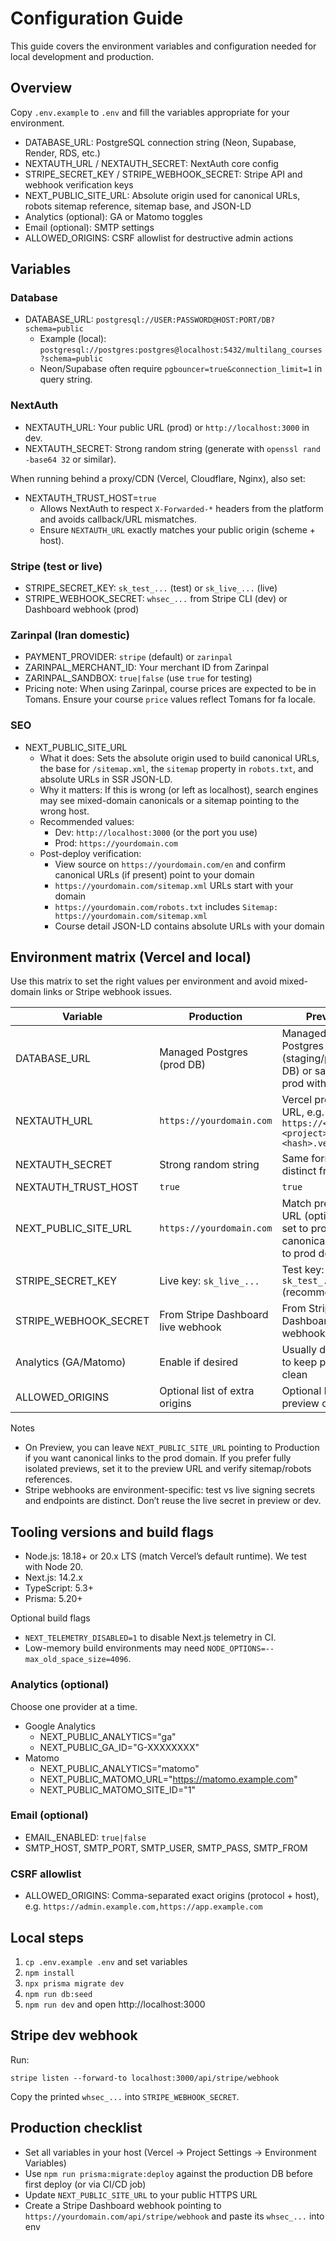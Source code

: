 # Configuration Guide

This guide covers the environment variables and configuration needed for local development and production.

## Overview

Copy `.env.example` to `.env` and fill the variables appropriate for your environment.

- DATABASE_URL: PostgreSQL connection string (Neon, Supabase, Render, RDS, etc.)
- NEXTAUTH_URL / NEXTAUTH_SECRET: NextAuth core config
- STRIPE_SECRET_KEY / STRIPE_WEBHOOK_SECRET: Stripe API and webhook verification keys
- NEXT_PUBLIC_SITE_URL: Absolute origin used for canonical URLs, robots sitemap reference, sitemap base, and JSON-LD
- Analytics (optional): GA or Matomo toggles
- Email (optional): SMTP settings
- ALLOWED_ORIGINS: CSRF allowlist for destructive admin actions

## Variables

### Database
- DATABASE_URL: `postgresql://USER:PASSWORD@HOST:PORT/DB?schema=public`
  - Example (local): `postgresql://postgres:postgres@localhost:5432/multilang_courses?schema=public`
  - Neon/Supabase often require `pgbouncer=true&connection_limit=1` in query string.

### NextAuth
- NEXTAUTH_URL: Your public URL (prod) or `http://localhost:3000` in dev.
- NEXTAUTH_SECRET: Strong random string (generate with `openssl rand -base64 32` or similar).

When running behind a proxy/CDN (Vercel, Cloudflare, Nginx), also set:

- NEXTAUTH_TRUST_HOST=`true`
  - Allows NextAuth to respect `X-Forwarded-*` headers from the platform and avoids callback/URL mismatches.
  - Ensure `NEXTAUTH_URL` exactly matches your public origin (scheme + host).

### Stripe (test or live)
- STRIPE_SECRET_KEY: `sk_test_...` (test) or `sk_live_...` (live)
- STRIPE_WEBHOOK_SECRET: `whsec_...` from Stripe CLI (dev) or Dashboard webhook (prod)

### Zarinpal (Iran domestic)
- PAYMENT_PROVIDER: `stripe` (default) or `zarinpal`
- ZARINPAL_MERCHANT_ID: Your merchant ID from Zarinpal
- ZARINPAL_SANDBOX: `true|false` (use `true` for testing)
- Pricing note: When using Zarinpal, course prices are expected to be in Tomans. Ensure your course `price` values reflect Tomans for fa locale.

### SEO
- NEXT_PUBLIC_SITE_URL
  - What it does: Sets the absolute origin used to build canonical URLs, the base for `/sitemap.xml`, the `sitemap` property in `robots.txt`, and absolute URLs in SSR JSON-LD.
  - Why it matters: If this is wrong (or left as localhost), search engines may see mixed-domain canonicals or a sitemap pointing to the wrong host.
  - Recommended values:
    - Dev: `http://localhost:3000` (or the port you use)
    - Prod: `https://yourdomain.com`
  - Post-deploy verification:
    - View source on `https://yourdomain.com/en` and confirm canonical URLs (if present) point to your domain
    - `https://yourdomain.com/sitemap.xml` URLs start with your domain
    - `https://yourdomain.com/robots.txt` includes `Sitemap: https://yourdomain.com/sitemap.xml`
    - Course detail JSON-LD contains absolute URLs with your domain

## Environment matrix (Vercel and local)

Use this matrix to set the right values per environment and avoid mixed-domain links or Stripe webhook issues.

| Variable | Production | Preview | Development |
|---|---|---|---|
| DATABASE_URL | Managed Postgres (prod DB) | Managed Postgres (staging/preview DB) or same as prod with caution | Local Postgres (Docker/bare): `postgresql://postgres:postgres@localhost:5432/multilang_courses?schema=public` |
| NEXTAUTH_URL | `https://yourdomain.com` | Vercel preview URL, e.g. `https://<branch>-<project>-<hash>.vercel.app` | `http://localhost:3000` |
| NEXTAUTH_SECRET | Strong random string | Same format; distinct from prod | Strong random string (can differ) |
| NEXTAUTH_TRUST_HOST | `true` | `true` | Not required locally |
| NEXT_PUBLIC_SITE_URL | `https://yourdomain.com` | Match preview URL (optional; if set to prod, canonicals point to prod domain) | `http://localhost:3000` |
| STRIPE_SECRET_KEY | Live key: `sk_live_...` | Test key: `sk_test_...` (recommended) | Test key: `sk_test_...` |
| STRIPE_WEBHOOK_SECRET | From Stripe Dashboard live webhook | From Stripe Dashboard test webhook | From Stripe CLI (`stripe listen`) |
| Analytics (GA/Matomo) | Enable if desired | Usually disabled to keep preview clean | Optional |
| ALLOWED_ORIGINS | Optional list of extra origins | Optional list of preview origins | Usually empty |

Notes
- On Preview, you can leave `NEXT_PUBLIC_SITE_URL` pointing to Production if you want canonical links to the prod domain. If you prefer fully isolated previews, set it to the preview URL and verify sitemap/robots references.
- Stripe webhooks are environment-specific: test vs live signing secrets and endpoints are distinct. Don’t reuse the live secret in preview or dev.

## Tooling versions and build flags

- Node.js: 18.18+ or 20.x LTS (match Vercel’s default runtime). We test with Node 20.
- Next.js: 14.2.x
- TypeScript: 5.3+
- Prisma: 5.20+

Optional build flags
- `NEXT_TELEMETRY_DISABLED=1` to disable Next.js telemetry in CI.
- Low-memory build environments may need `NODE_OPTIONS=--max_old_space_size=4096`.

### Analytics (optional)
Choose one provider at a time.

- Google Analytics
  - NEXT_PUBLIC_ANALYTICS="ga"
  - NEXT_PUBLIC_GA_ID="G-XXXXXXXX"
- Matomo
  - NEXT_PUBLIC_ANALYTICS="matomo"
  - NEXT_PUBLIC_MATOMO_URL="https://matomo.example.com"
  - NEXT_PUBLIC_MATOMO_SITE_ID="1"

### Email (optional)
- EMAIL_ENABLED: `true|false`
- SMTP_HOST, SMTP_PORT, SMTP_USER, SMTP_PASS, SMTP_FROM

### CSRF allowlist
- ALLOWED_ORIGINS: Comma-separated exact origins (protocol + host), e.g. `https://admin.example.com,https://app.example.com`

## Local steps
1. `cp .env.example .env` and set variables
2. `npm install`
3. `npx prisma migrate dev`
4. `npm run db:seed`
5. `npm run dev` and open http://localhost:3000

## Stripe dev webhook
Run:

```
stripe listen --forward-to localhost:3000/api/stripe/webhook
```

Copy the printed `whsec_...` into `STRIPE_WEBHOOK_SECRET`.

## Production checklist
- Set all variables in your host (Vercel → Project Settings → Environment Variables)
- Use `npm run prisma:migrate:deploy` against the production DB before first deploy (or via CI/CD job)
- Update `NEXT_PUBLIC_SITE_URL` to your public HTTPS URL
- Create a Stripe Dashboard webhook pointing to `https://yourdomain.com/api/stripe/webhook` and paste its `whsec_...` into env
